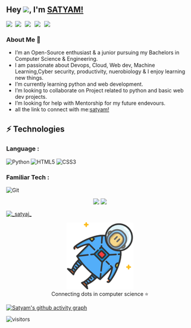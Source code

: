 

## Hey <img src="https://github.com/TheDudeThatCode/TheDudeThatCode/blob/master/Assets/Hi.gif" width="29px">, I'm [SATYAM!](https://satyamjha74.github.io/) 

<a href="https://www.linkedin.com/in/satyam-kumar-jha-71570921a/">
  <img align="left" width="24px" src="https://www.vectorlogo.zone/logos/linkedin/linkedin-icon.svg"  />
</a>
<a href="https://twitter.com/_satyaj_">
  <img align="left" width="26px" src="https://www.vectorlogo.zone/logos/twitter/twitter-official.svg" />
</a>
<a href="mailto:satyamjhadev@gmail.com">
  <img align="left" width="26px" src="https://cdn.jsdelivr.net/npm/simple-icons@v3/icons/gmail.svg" />
</a>
<a href="https://https://www.youtube.com/channel/UCnb6M8d8VjqMINWliNwgfJA">
  <img align="left" width="26px" src="https://cdn.jsdelivr.net/npm/simple-icons@v3/icons/youtube.svg" />
</a>
<a href="https://dev.to/satyamjha74">
  <img align="left" width="26px" src="https://cdn.jsdelivr.net/npm/simple-icons@v3/icons/medium.svg" />
</a>
</a>

<br />

### About Me 🚀
- I’m an Open-Source enthusiast & a junior pursuing my Bachelors in Computer Science & Engineering. </br>
- I am passionate about Devops, Cloud, Web dev, Machine Learning,Cyber security, productivity, nuerobiology  & I enjoy learning new things. </br> 
-  I’m currently learning python and web development.
- I’m looking to collaborate on Project related to python and basic web dev projects.
- I’m looking for help with Mentorship for my future endevours.
- all the link to connect with me:[satyam!](https://bio.link/satyamkumarjha)

## ⚡ Technologies


### Language :

![Python](https://img.shields.io/badge/-Python-black?style=flat-square&logo=Python)
![HTML5](https://img.shields.io/badge/-HTML5-E34F26?style=flat-square&logo=html5&logoColor=white)
![CSS3](https://img.shields.io/badge/-CSS3-1572B6?style=flat-square&logo=css3)

### Familiar Tech :
![Git](https://img.shields.io/badge/-Git-black?style=flat-square&logo=git)




<p align="center">
  <img width="48%" src="https://github-readme-stats.vercel.app/api?username=satyamjhadev&show_icons=true&theme=tokyonight" />
  <img width="48%" src="https://github-readme-streak-stats.herokuapp.com/?user=satyamjhadev&theme=tokyonight" />
  
</p>





<p align="left"> <a href="https://twitter.com/_satyaj_" target="blank"><img src="https://img.shields.io/twitter/follow/_satyaj_?logo=twitter&style=for-the-badge" alt="_satyaj_" /></a> </p>

<p align="center">
<img src="./astro.svg" alt="satyam jha" height="180px">
<br/>
Connecting dots in computer science ⭐
</p>

[![Satyam's github activity graph](https://activity-graph.herokuapp.com/graph?username=satyamjhadev&theme=xcode)](https://git.io/satyamjhadev)

![visitors](https://visitor-badge.laobi.icu/badge?page_id=satyamjhadev.satyamjhadev)





